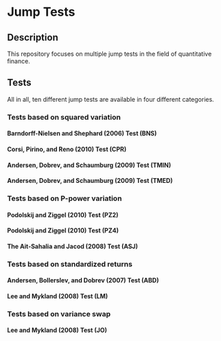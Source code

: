 # Jump Tests

## Description
This repository focuses on multiple jump tests in the field of quantitative finance.

## Tests
All in all, ten different jump tests are available in four different categories.

### Tests based on squared variation
#### Barndorff-Nielsen and Shephard (2006) Test (BNS)
#### Corsi, Pirino, and Reno (2010) Test (CPR)
#### Andersen, Dobrev, and Schaumburg (2009) Test (TMIN)
#### Andersen, Dobrev, and Schaumburg (2009) Test (TMED)

### Tests based on P-power variation
#### Podolskij and Ziggel (2010) Test (PZ2)
#### Podolskij and Ziggel (2010) Test (PZ4)
#### The Ait-Sahalia and Jacod (2008) Test (ASJ)

### Tests based on standardized returns
#### Andersen, Bollerslev, and Dobrev (2007) Test (ABD)
####  Lee and Mykland (2008) Test (LM)

### Tests based on variance swap
#### Lee and Mykland (2008) Test (JO)